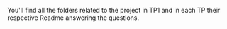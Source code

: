 You'll find all the folders related to the project in TP1 and in each TP their respective Readme answering the questions.
